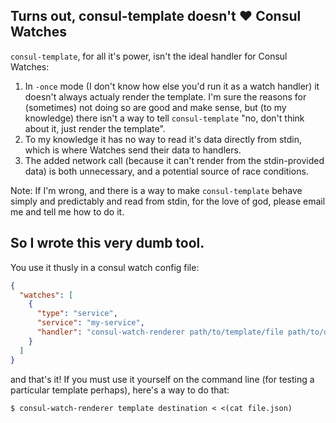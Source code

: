 ## Turns out, consul-template doesn't :heart: Consul Watches

`consul-template`, for all it's power, isn't the ideal handler for Consul Watches:
1. In `-once` mode (I don't know how else you'd run it as a watch handler) it doesn't always actualy render the template. I'm sure the reasons for (sometimes) not doing so are good and make sense, but (to my knowledge) there isn't a way to tell `consul-template` "no, don't think about it, just render the template".
2. To my knowledge it has no way to read it's data directly from stdin, which is where Watches send their data to handlers.
3. The added network call (because it can't render from the stdin-provided data) is both unnecessary, and a potential source of race conditions.

Note: If I'm wrong, and there is a way to make `consul-template` behave simply and predictably and read from stdin, for the love of god, please email me and tell me how to do it.

## So I wrote this very dumb tool.

You use it thusly in a consul watch config file:
```json
{
  "watches": [
    {
      "type": "service",
      "service": "my-service",
      "handler": "consul-watch-renderer path/to/template/file path/to/destination"
    }
  ]
}
```
and that's it! If you must use it yourself on the command line (for testing a particular template perhaps), here's a way to do that:
```shell
$ consul-watch-renderer template destination < <(cat file.json)
```
